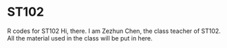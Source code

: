 # ST102
R codes for ST102
Hi, there. I am Zezhun Chen, the class teacher of ST102. 
All the material used in the class will be put in here.
